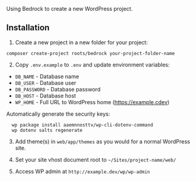 Using Bedrock to create a new WordPress project.

## Installation

1. Create a new project in a new folder for your project:

  `composer create-project roots/bedrock your-project-folder-name`

2. Copy `.env.example` to `.env` and update environment variables:
  * `DB_NAME` - Database name
  * `DB_USER` - Database user
  * `DB_PASSWORD` - Database password
  * `DB_HOST` - Database host
  * `WP_HOME` - Full URL to WordPress home (https://example.cdev)

  Automatically generate the security keys:

      wp package install aaemnnosttv/wp-cli-dotenv-command
      wp dotenv salts regenerate

3. Add theme(s) in `web/app/themes` as you would for a normal WordPress site.

4. Set your site vhost document root to `~/Sites/project-name/web/`

5. Access WP admin at `http://example.dev/wp/wp-admin`
